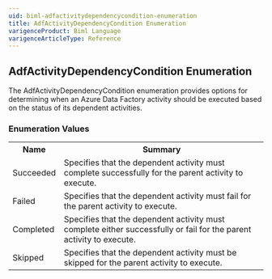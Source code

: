 ```yaml
---
uid: biml-adfactivitydependencycondition-enumeration
title: AdfActivityDependencyCondition Enumeration
varigenceProduct: Biml Language
varigenceArticleType: Reference
---
```


## AdfActivityDependencyCondition Enumeration<div class="LanguageSummary"><div class ="SummaryItem">The AdfActivityDependencyCondition enumeration provides options for determining when an Azure Data Factory activity should be executed based on the status of its dependent activities.</div></div><div class="EnumValueGroup">### Enumeration Values<table id="EnumValue" class="MemberList"><tbody><tr><th class="MemberNameColumnHeader">Name</th><th class="MemberSummaryColumnHeader">Summary</th></tr><tr class="cd0"><td class="MemberName">Succeeded</td><td class="MemberSummary"><div class ="SummaryItem">Specifies that the dependent activity must complete successfully for the parent activity to execute.</div></td></tr><tr class="cd1"><td class="MemberName">Failed</td><td class="MemberSummary"><div class ="SummaryItem">Specifies that the dependent activity must fail for the parent activity to execute.</div></td></tr><tr class="cd0"><td class="MemberName">Completed</td><td class="MemberSummary"><div class ="SummaryItem">Specifies that the dependent activity must complete either successfully or fail for the parent activity to execute.</div></td></tr><tr class="cd1"><td class="MemberName">Skipped</td><td class="MemberSummary"><div class ="SummaryItem">Specifies that the dependent activity must be skipped for the parent activity to execute.</div></td></tr></tbody></table></div>